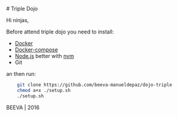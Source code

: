# Triple Dojo

Hi ninjas,

Before attend triple dojo you need to install:
* [Docker](https://docs.docker.com/engine/installation)
* [Docker-compose](https://docs.docker.com/engine/installation)
* [Node.js](https://docs.docker.com/engine/installation) better with [nvm](https://github.com/creationix/nvm)
* Git

an then run:
````bash
    git clone https://github.com/beeva-manueldepaz/dojo-triple
    chmod a+x ./setup.sh
    ./setup.sh
````

BEEVA | 2016
